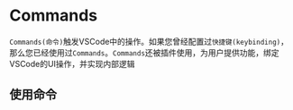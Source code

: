 # Commands

`Commands(命令)`触发VSCode中的操作。如果您曾经配置过`快捷键(keybinding)`，那么您已经使用过`Commands`。`Commands`还被插件使用，为用户提供功能，绑定VSCode的UI操作，并实现内部逻辑

## 使用命令



